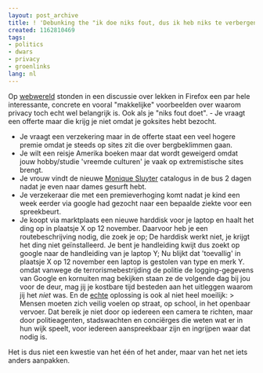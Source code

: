 ```yaml
---
layout: post_archive
title: ! 'Debunking the "ik doe niks fout, dus ik heb niks te verbergen" myth: Privacy'
created: 1162810469
tags:
- politics
- dwars
- privacy
- groenlinks
lang: nl
---
```

Op [webwereld](http://www.webwereld.nl/comments/43583) stonden in een discussie over lekken in Firefox een par hele interessante, concrete en vooral "makkelijke" voorbeelden over waarom privacy toch echt wel belangrijk is. Ook als je "niks fout doet". - Je vraagt een offerte maar die krijg je niet omdat je goksites hebt bezocht.

* Je vraagt een verzekering maar in de offerte staat een veel hogere premie omdat je steeds op sites zit die over bergbeklimmen gaan.
* Je wilt een reisje Amerika boeken maar dat wordt geweigerd omdat jouw hobby/studie 'vreemde culturen' je vaak op extremistische sites brengt.
* Je vrouw vindt de nieuwe [Monique Sluyter](http://www.moniquesluyter.nl) catalogus in de bus 2 dagen nadat je even naar dames gesurft hebt.
* Je verzekeraar die met een premieverhoging komt nadat je kind een week eerder via google had gezocht naar een bepaalde ziekte voor een spreekbeurt.
* Je koopt via marktplaats een nieuwe harddisk voor je laptop en haalt het ding op in plaatsje X op 12 november. Daarvoor heb je een routebeschrijving nodig, die zoek je op; De harddisk werkt niet, je krijgt het ding niet geïnstalleerd. Je bent je handleiding kwijt dus zoekt op google naar de handleiding van je laptop Y; Nu blijkt dat 'toevallig' in plaatsje X op 12 november een laptop is gestolen van type en merk Y. omdat vanwege de terrorismebestrijding de politie de logging-gegevens van Google en kornuiten mag bekijken staan ze de volgende dag bij jou voor de deur, mag jij je kostbare tijd besteden aan het uitleggen waarom jij het _niet_ was.
En de [echte](http://www.waaromgroenlinks.nl/html/veiligheid/) oplossing is ook al niet heel moeilijk: > Mensen moeten zich veilig voelen op straat, op school, in het openbaar vervoer. Dat bereik je niet door op iedereen een camera te richten, maar door politieagenten, stadswachten en conciërges die weten wat er in hun wijk speelt, voor iedereen aanspreekbaar zijn en ingrijpen waar dat nodig is.

Het is dus niet een kwestie van het één of het ander, maar van het net iets anders aanpakken.
